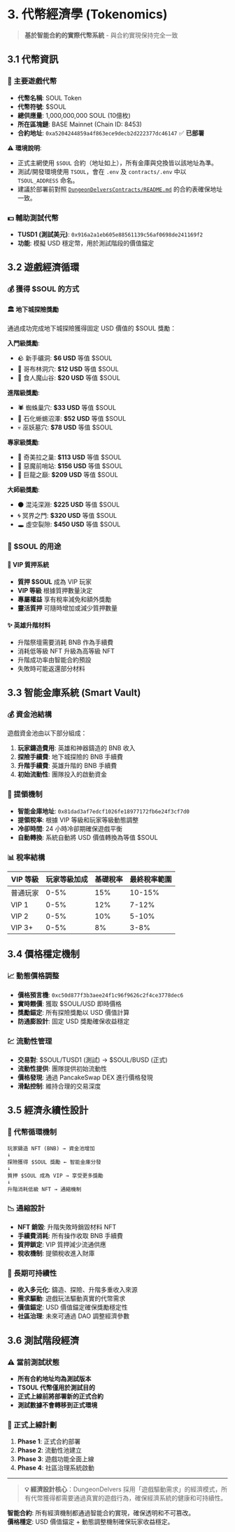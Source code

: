 # 3. 代幣經濟學 (Tokenomics)

> **基於智能合約的實際代幣系統** - 與合約實現保持完全一致

## 3.1 代幣資訊

### 💎 主要遊戲代幣
* **代幣名稱**: SOUL Token
* **代幣符號**: $SOUL
* **總供應量**: 1,000,000,000 SOUL (10億枚)
* **所在區塊鏈**: BASE Mainnet (Chain ID: 8453)
* **合約地址**: `0xa5204244859a4f863ece9decb2d222377dc46147` ✅ **已部署**

⚠️ **環境說明**: 
- 正式主網使用 `$SOUL` 合約（地址如上），所有金庫與兌換皆以該地址為準。
- 測試/開發環境使用 `TSOUL`，會在 `.env` 及 `contracts/.env` 中以 `TSOUL_ADDRESS` 命名。
- 建議於部署前對照 [`DungeonDelversContracts/README.md`](../DungeonDelversContracts/README.md) 的合約表確保地址一致。

### 💵 輔助測試代幣
* **TUSD1 (測試美元)**: `0x916a2a1eb605e88561139c56af0698de241169f2`
* **功能**: 模擬 USD 穩定幣，用於測試階段的價值錨定

## 3.2 遊戲經濟循環

### 💰 獲得 $SOUL 的方式

#### 🏛️ 地下城探險獎勵
通過成功完成地下城探險獲得固定 USD 價值的 $SOUL 獎勵：

**入門級獎勵**:
- 🪨 新手礦洞: **$6 USD** 等值 $SOUL
- 👹 哥布林洞穴: **$12 USD** 等值 $SOUL
- 🗿 食人魔山谷: **$20 USD** 等值 $SOUL

**進階級獎勵**:
- 🕷️ 蜘蛛巢穴: **$33 USD** 等值 $SOUL
- 🦎 石化蜥蜴沼澤: **$52 USD** 等值 $SOUL
- 💀 巫妖墓穴: **$78 USD** 等值 $SOUL

**專家級獎勵**:
- 🐲 奇美拉之巢: **$113 USD** 等值 $SOUL
- 👹 惡魔前哨站: **$156 USD** 等值 $SOUL
- 🐉 巨龍之巔: **$209 USD** 等值 $SOUL

**大師級獎勵**:
- ⚫ 混沌深淵: **$225 USD** 等值 $SOUL
- 🌀 冥界之門: **$320 USD** 等值 $SOUL
- 🕳️ 虛空裂隙: **$450 USD** 等值 $SOUL

### 💎 $SOUL 的用途

#### 🌟 VIP 質押系統
- **質押 $SOUL** 成為 VIP 玩家
- **VIP 等級** 根據質押數量決定
- **專屬權益** 享有稅率減免和額外獎勵
- **靈活質押** 可隨時增加或減少質押數量

#### ✨ 英雄升階材料
- 升階祭壇需要消耗 BNB 作為手續費
- 消耗低等級 NFT 升級為高等級 NFT
- 升階成功率由智能合約預設
- 失敗時可能返還部分材料

## 3.3 智能金庫系統 (Smart Vault)

### 💰 資金池結構
遊戲資金池由以下部分組成：
1. **玩家鑄造費用**: 英雄和神器鑄造的 BNB 收入
2. **探險手續費**: 地下城探險的 BNB 手續費
3. **升階手續費**: 英雄升階的 BNB 手續費
4. **初始流動性**: 團隊投入的啟動資金

### 🏦 提領機制
- **智能金庫地址**: `0x81dad3af7edcf1026fe18977172fb6e24f3cf7d0`
- **提領稅率**: 根據 VIP 等級和玩家等級動態調整
- **冷卻時間**: 24 小時冷卻期確保遊戲平衡
- **自動轉換**: 系統自動將 USD 價值轉換為等值 $SOUL

### 📊 稅率結構
| VIP 等級 | 玩家等級加成 | 基礎稅率 | 最終稅率範圍 |
|----------|-------------|----------|-------------|
| 普通玩家 | 0-5% | 15% | 10-15% |
| VIP 1 | 0-5% | 12% | 7-12% |
| VIP 2 | 0-5% | 10% | 5-10% |
| VIP 3+ | 0-5% | 8% | 3-8% |

## 3.4 價格穩定機制

### 📈 動態價格調整
- **價格預言機**: `0xc50d877f3b3aee24f1c96f9626c2f4ce3778dec6`
- **實時餵價**: 獲取 $SOUL/USD 即時價格
- **獎勵錨定**: 所有探險獎勵以 USD 價值計算
- **防通膨設計**: 固定 USD 獎勵確保收益穩定

### 💹 流動性管理
- **交易對**: $SOUL/TUSD1 (測試) → $SOUL/BUSD (正式)
- **流動性提供**: 團隊提供初始流動性
- **價格發現**: 通過 PancakeSwap DEX 進行價格發現
- **滑點控制**: 維持合理的交易深度

## 3.5 經濟永續性設計

### 🔄 代幣循環機制
```
玩家鑄造 NFT (BNB) → 資金池增加
↓
探險獲得 $SOUL 獎勵 ← 智能金庫分發
↓
質押 $SOUL 成為 VIP → 享受更多獎勵
↓
升階消耗低級 NFT → 通縮機制
```

### 📉 通縮設計
- **NFT 銷毀**: 升階失敗時銷毀材料 NFT
- **手續費消耗**: 所有操作收取 BNB 手續費
- **質押鎖定**: VIP 質押減少流通供應
- **稅收機制**: 提領稅收進入財庫

### 🎯 長期可持續性
- **收入多元化**: 鑄造、探險、升階多重收入來源  
- **需求驅動**: 遊戲玩法驅動真實的代幣需求
- **價值錨定**: USD 價值錨定確保獎勵穩定性
- **社區治理**: 未來可通過 DAO 調整經濟參數

## 3.6 測試階段經濟

### ⚠️ 當前測試狀態
- **所有合約地址均為測試版本**
- **TSOUL 代幣僅用於測試目的**
- **正式上線前將部署新的正式合約**
- **測試數據不會轉移到正式環境**

### 🚀 正式上線計劃
1. **Phase 1**: 正式合約部署
2. **Phase 2**: 流動性池建立  
3. **Phase 3**: 遊戲功能全面上線
4. **Phase 4**: 社區治理系統啟動

---

> **💡 經濟設計核心**：DungeonDelvers 採用「遊戲驅動需求」的經濟模式，所有代幣獲得都需要通過真實的遊戲行為，確保經濟系統的健康和可持續性。

**智能合約**: 所有經濟機制都通過智能合約實現，確保透明和不可篡改。  
**價格穩定**: USD 價值錨定 + 動態調整機制確保玩家收益穩定。
